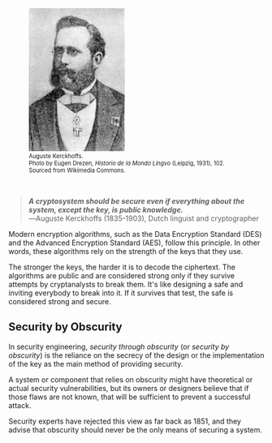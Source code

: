 <figure class="snippetimg" style="margin: 10 auto;width:80%">
  <img src=".guides/img/Auguste_Kerckhoffs.jpg" alt="Auguste Kerckhoffs. Photo by Eugen Drezen, Historio de la Mondo Lingvo (Leipzig, 1931), 102. Sourced from Wikimedia Commons*">
  <figcaption style="font-size: 0.8em; text-align: left;">Auguste Kerckhoffs. 
  <br>
 Photo by Eugen Drezen, <i>Historio de la Mondo Lingvo</i> (Leipzig, 1931), 102. Sourced from Wikimedia Commons.</figcaption>
</figure><br>

 
> ***A cryptosystem should be secure even if everything about the system, except the key, is public knowledge.***
> <br>―Auguste Kerckhoffs (1835-1903), Dutch linguist and cryptographer
 
 

Modern encryption algorithms, such as the Data Encryption Standard (DES) and the Advanced Encryption Standard (AES), follow this principle. In other words, these algorithms rely on the strength of the keys that they use. 

The stronger the keys, the harder it is to decode the ciphertext. The algorithms are public and are considered strong only if they survive attempts by cryptanalysts to break them. It's like designing a safe and inviting everybody to break into it. If it survives that test, the safe is considered strong and secure.

## Security by Obscurity
In security engineering, *security through obscurity* (or *security by obscurity*) is the reliance on the secrecy of the design or the implementation of the key as the main method of providing security. 

A system or component that relies on obscurity might have theoretical or actual security vulnerabilities, but its owners or designers believe that if those flaws are not known, that will be sufficient to prevent a successful attack. 

Security experts have rejected this view as far back as 1851, and they advise that obscurity should never be the only means of securing a system.
